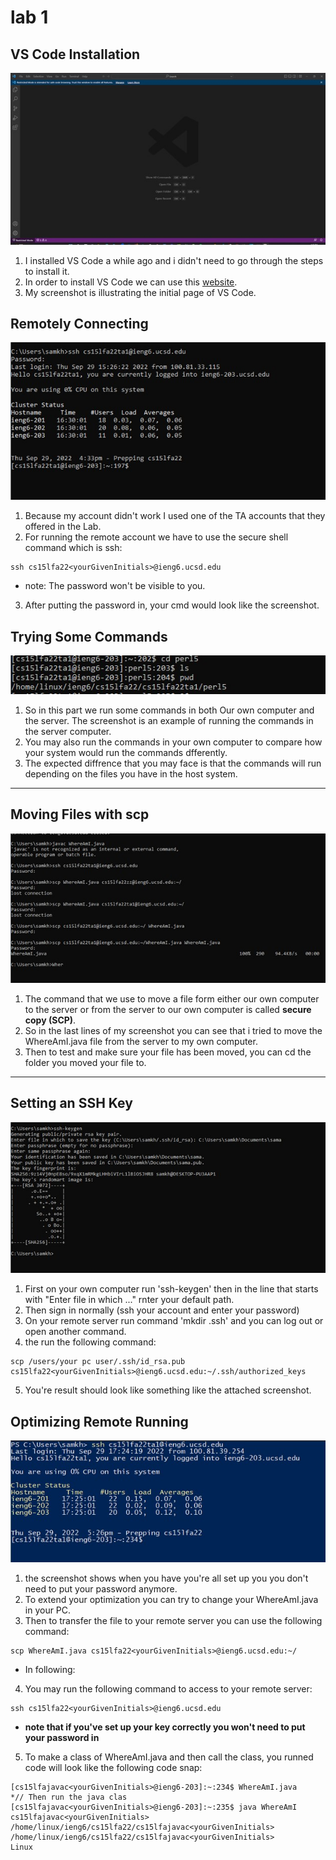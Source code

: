 **lab 1**
============

**VS Code Installation**
---
![image](images/Picture1.jpg)
1. I installed VS Code a while ago and i didn't need to go through the steps to install it.
2. In order to install VS Code we can use this [website](https://code.visualstudio.com/).
3. My screenshot is illustrating the initial page of VS Code. 

**Remotely Connecting**
---
![image](images/Picture2.jpg)
1. Because my account didn't work I used one of the TA accounts that they offered in the Lab.  
2. For running the remote account we have to use the secure shell command which is ssh:
```
ssh cs15lfa22<yourGivenInitials>@ieng6.ucsd.edu
```
* note: The password won't be visible to you.
3. After putting the password in, your cmd would look like the screenshot. 

**Trying Some Commands**
---
![image](images/Picture3.jpg)
1. So in this part we run some commands in both Our own computer and the server. The screenshot is an example of running the commands in the server computer. 
2. You may also run the commands in your own computer to compare how your system would run the commands dfferently. 
3. The expected diffrence that you may face is that the commands will run depending on the files you have in the host system. 
---
**Moving Files with scp**
---
![image](images/Picture4.jpg)
1. The command that we use to move a file form either our own computer to the server or from the server to our own computer is called **secure copy (SCP)**. 
2. So in the last lines of my screenshot you can see that i tried to move the WhereAmI.java file from the server to my own computer. 
3. Then to test and make sure your file has been moved, you can cd the folder you moved your file to. 
---
**Setting an SSH Key**
---
![image](images/Picture5.jpg)
1. First on your own computer run 'ssh-keygen' then in the line that starts with "Enter file in which ..." rnter your default path.
2. Then sign in normally (ssh your account and enter your password)
3. On your remote server run command 'mkdir .ssh' and you can log out or open another command.
4. the run the following command:
```
scp /users/your pc user/.ssh/id_rsa.pub cs15lfa22<yourGivenInitials>@ieng6.ucsd.edu:~/.ssh/authorized_keys
```
5. You're result should look like something like the attached screenshot.

**Optimizing Remote Running**
---
![image](images/Picture6.jpg)

1. the screenshot shows when you have you're all set up you you don't need to put your password anymore.
2. To extend your optimization you can try to change your WhereAmI.java in your PC. 
3. Then to transfer the file to your remote server you can use the following command:
```
scp WhereAmI.java cs15lfa22<yourGivenInitials>@ieng6.ucsd.edu:~/
```
* In following:
4. You may run the following command to access to your remote server:
```
ssh cs15lfa22<yourGivenInitials>@ieng6.ucsd.edu
```
* **note that if you've set up your key correctly you won't need to put your password in**

5. To make a class of WhereAmI.java and then call the class, you runned code will look like the following code snap:
```
[cs15lfajavac<yourGivenInitials>@ieng6-203]:~:234$ WhereAmI.java
*// Then run the java clas
[cs15lfajavac<yourGivenInitials>@ieng6-203]:~:235$ java WhereAmI 
cs15lfajavac<yourGivenInitials>
/home/linux/ieng6/cs15lfa22/cs15lfajavac<yourGivenInitials>
/home/linux/ieng6/cs15lfa22/cs15lfajavac<yourGivenInitials>
Linux
```